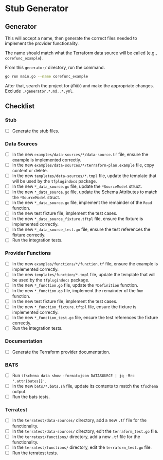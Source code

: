 # Stub Generator

## Generator

This will accept a name, then generate the correct files needed to implement the provider functionality.

The name should match what the Terraform data source will be called (e.g., `corefunc_example`).

From this `generator/` directory, run the command.

```bash
go run main.go --name corefunc_example
```

After that, search the project for `@TODO` and make the appropriate changes. Exclude `./generator,*.md,.*.yml`.

## Checklist

### Stub

* [ ] Generate the stub files.

### Data Sources

* [ ] In the new `examples/data-sources/*/data-source.tf` file, ensure the example is implemented correctly.
* [ ] In the new `examples/data-sources/*/terraform-plan.example` file, copy content or delete.
* [ ] In the new `templates/data-sources/*.tmpl` file, update the template that will be used by the `tfplugindocs` package.
* [ ] In the new `*_data_source.go` file, update the `*SourceModel` struct.
* [ ] In the new `*_data_source.go` file, update the Schema Attributes to match the `*SourceModel` struct.
* [ ] In the new `*_data_source.go` file, implement the remainder of the `Read` function.
* [ ] In the new test fixture file, implement the test cases.
* [ ] In the new `*_data_source_fixture.tftpl` file, ensure the fixture is implemented correctly.
* [ ] In the new `*_data_source_test.go` file, ensure the test references the fixture correctly.
* [ ] Run the integration tests.

### Provider Functions

* [ ] In the new `examples/functions/*/function.tf` file, ensure the example is implemented correctly.
* [ ] In the new `templates/function/*.tmpl` file, update the template that will be used by the `tfplugindocs` package.
* [ ] In the new `*_function.go` file, update the `*Definition` function.
* [ ] In the new `*_function.go` file, implement the remainder of the `Run` function.
* [ ] In the new test fixture file, implement the test cases.
* [ ] In the new `*_function_fixture.tftpl` file, ensure the fixture is implemented correctly.
* [ ] In the new `*_function_test.go` file, ensure the test references the fixture correctly.
* [ ] Run the integration tests.

### Documentation

* [ ] Generate the Terraform provider documentation.

### BATS

* [ ] Run `tfschema data show -format=json DATASOURCE | jq -Mrc '.attributes[]'`.
* [ ] In the new `bats/*.bats.sh` file, update its contents to match the `tfschema` output.
* [ ] Run the bats tests.

### Terratest

* [ ] In the `terratest/data-sources/` directory, add a new `.tf` file for the functionality.
* [ ] In the `terratest/data-sources/` directory, edit the `terraform_test.go` file.
* [ ] In the `terratest/functions/` directory, add a new `.tf` file for the functionality.
* [ ] In the `terratest/functions/` directory, edit the `terraform_test.go` file.
* [ ] Run the terratest tests.
